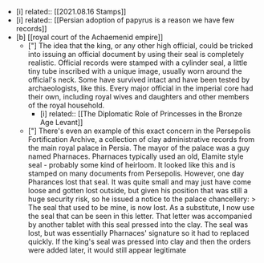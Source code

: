 * [i] related:: [[2021.08.16 Stamps]]
* [i] related:: [[Persian adoption of papyrus is a reason we have few records]]
* [b] [[royal court of the Achaemenid empire]]
	* ["] The idea that the king, or any other high official, could be tricked into issuing an official document by using their seal is completely realistic. Official records were stamped with a cylinder seal, a little tiny tube inscribed with a unique image, usually worn around the official's neck. Some have survived intact and have been tested by archaeologists, like this. Every major official in the imperial core had their own, including royal wives and daughters and other members of the royal household.
		* [i] related:: [[The Diplomatic Role of Princesses in the Bronze Age Levant]]
	* ["] There's even an example of this exact concern in the Persepolis Fortification Archive, a collection of clay administrative records from the main royal palace in Persia. The mayor of the palace was a guy named Pharnaces. Pharnaces typically used an old, Elamite style seal - probably some kind of heirloom. It looked like this and is stamped on many documents from Persepolis. However, one day Pharances lost that seal. It was quite small and may just have come loose and gotten lost outside, but given his position that was still a huge security risk, so he issued a notice to the palace chancellery:
	      > The seal that used to be mine, is now lost. As a substitute, I now use the seal that can be seen in this letter.
	      That letter was accompanied by another tablet with this seal pressed into the clay. The seal was lost, but was essentially Pharnaces' signature so it had to replaced quickly. If the king's seal was pressed into clay and then the orders were added later, it would still appear legitimate